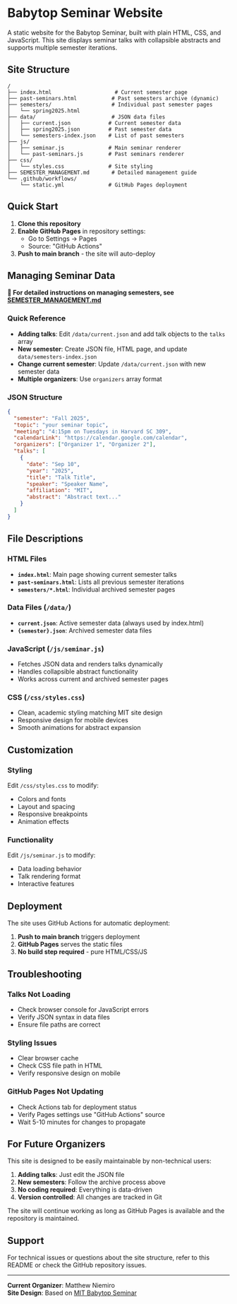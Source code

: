 # Babytop Seminar Website

A static website for the Babytop Seminar, built with plain HTML, CSS, and JavaScript. This site displays seminar talks with collapsible abstracts and supports multiple semester iterations.

## Site Structure

```
/
├── index.html                    # Current semester page
├── past-seminars.html           # Past semesters archive (dynamic)
├── semesters/                   # Individual past semester pages
│   └── spring2025.html
├── data/                        # JSON data files
│   ├── current.json            # Current semester data
│   ├── spring2025.json         # Past semester data
│   └── semesters-index.json    # List of past semesters
├── js/
│   ├── seminar.js              # Main seminar renderer
│   └── past-seminars.js        # Past seminars renderer
├── css/
│   └── styles.css              # Site styling
├── SEMESTER_MANAGEMENT.md       # Detailed management guide
└── .github/workflows/
    └── static.yml              # GitHub Pages deployment
```

## Quick Start

1. **Clone this repository**
2. **Enable GitHub Pages** in repository settings:
   - Go to Settings → Pages
   - Source: "GitHub Actions"
3. **Push to main branch** - the site will auto-deploy

## Managing Seminar Data

**📖 For detailed instructions on managing semesters, see [SEMESTER_MANAGEMENT.md](SEMESTER_MANAGEMENT.md)**

### Quick Reference

- **Adding talks**: Edit `/data/current.json` and add talk objects to the `talks` array
- **New semester**: Create JSON file, HTML page, and update `data/semesters-index.json`
- **Change current semester**: Update `/data/current.json` with new semester data
- **Multiple organizers**: Use `organizers` array format

### JSON Structure

```json
{
  "semester": "Fall 2025",
  "topic": "your seminar topic",
  "meeting": "4:15pm on Tuesdays in Harvard SC 309",
  "calendarLink": "https://calendar.google.com/calendar",
  "organizers": ["Organizer 1", "Organizer 2"],
  "talks": [
    {
      "date": "Sep 10",
      "year": "2025",
      "title": "Talk Title",
      "speaker": "Speaker Name", 
      "affiliation": "MIT",
      "abstract": "Abstract text..."
    }
  ]
}
```

## File Descriptions

### HTML Files
- **`index.html`**: Main page showing current semester talks
- **`past-seminars.html`**: Lists all previous semester iterations
- **`semesters/*.html`**: Individual archived semester pages

### Data Files (`/data/`)
- **`current.json`**: Active semester data (always used by index.html)
- **`{semester}.json`**: Archived semester data files

### JavaScript (`/js/seminar.js`)
- Fetches JSON data and renders talks dynamically
- Handles collapsible abstract functionality
- Works across current and archived semester pages

### CSS (`/css/styles.css`)
- Clean, academic styling matching MIT site design
- Responsive design for mobile devices
- Smooth animations for abstract expansion

## Customization

### Styling
Edit `/css/styles.css` to modify:
- Colors and fonts
- Layout and spacing
- Responsive breakpoints
- Animation effects

### Functionality
Edit `/js/seminar.js` to modify:
- Data loading behavior
- Talk rendering format
- Interactive features

## Deployment

The site uses GitHub Actions for automatic deployment:

1. **Push to main branch** triggers deployment
2. **GitHub Pages** serves the static files
3. **No build step required** - pure HTML/CSS/JS

## Troubleshooting

### Talks Not Loading
- Check browser console for JavaScript errors
- Verify JSON syntax in data files
- Ensure file paths are correct

### Styling Issues
- Clear browser cache
- Check CSS file path in HTML
- Verify responsive design on mobile

### GitHub Pages Not Updating
- Check Actions tab for deployment status
- Verify Pages settings use "GitHub Actions" source
- Wait 5-10 minutes for changes to propagate

## For Future Organizers

This site is designed to be easily maintainable by non-technical users:

1. **Adding talks**: Just edit the JSON file
2. **New semesters**: Follow the archive process above
3. **No coding required**: Everything is data-driven
4. **Version controlled**: All changes are tracked in Git

The site will continue working as long as GitHub Pages is available and the repository is maintained.

## Support

For technical issues or questions about the site structure, refer to this README or check the GitHub repository issues.

---

**Current Organizer**: Matthew Niemiro  
**Site Design**: Based on [MIT Babytop Seminar](https://math.mit.edu/topology/babytop/)
